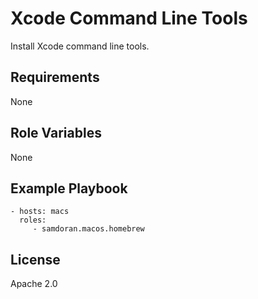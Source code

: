 Xcode Command Line Tools
========================

Install Xcode command line tools.

Requirements
------------

None

Role Variables
--------------
None

Example Playbook
----------------


    - hosts: macs
      roles:
         - samdoran.macos.homebrew


License
-------

Apache 2.0
